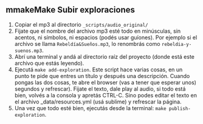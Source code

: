 mmakeMake
Subir exploraciones
-------------------

1. Copiar el mp3 al directorio `_scripts/audio_original/`
2. Fijate que el nombre del archivo mp3 esté todo en minúsculas, sin acentos, ni símbolos, ni espacios
   (podés usar guíones). Por ejemplo si el archivo se llama `Rebeldía&Sueños.mp3`, lo renombrás como
   `rebeldia-y-suenos.mp3`.
3. Abrí una terminal y andá al directorio raíz del proyecto (donde está este archivo que estás leyendo).
4. Ejecutá `make add-exploration`. Este script hace varias cosas, en un punto te pide que entres un título
   y después una descripción. Cuando pongas las dos cosas, te abre el browser (vas a tener que esperar unos)
   segundos y refrescar). Fijate el texto, dale play al audio, si todo está bien, volvés a la consola y apretás
   CTRL-C. Sino podes editar el texto en el archivo _data/resources.yml (usá sublime) y refrescar la página.
5. Una vez que todo esté bien, ejecutás desde la terminal: `make publish-exploration`.
